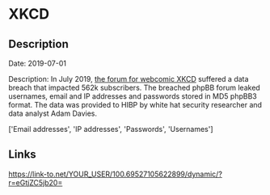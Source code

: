 # XKCD

## Description

Date: 2019-07-01

Description:
In July 2019, <a href="https://forums.xkcd.com/" target="_blank" rel="noopener">the forum for webcomic XKCD</a> suffered a data breach that impacted 562k subscribers. The breached phpBB forum leaked usernames, email and IP addresses and passwords stored in MD5 phpBB3 format. The data was provided to HIBP by white hat security researcher and data analyst Adam Davies.


['Email addresses', 'IP addresses', 'Passwords', 'Usernames']

## Links

https://link-to.net/YOUR_USER/100.69527105622899/dynamic/?r=eGtjZC5jb20=